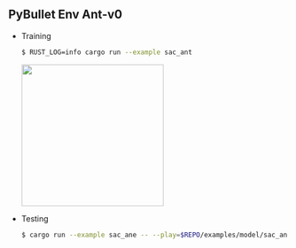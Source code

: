 ## PyBullet Env Ant-v0

* Training

  ```bash
  $ RUST_LOG=info cargo run --example sac_ant
  ```

  <img src="https://drive.google.com/uc?id=1d9UJCtz31iX2XYo_FaqVx8ZSkRLa8eMI" width="256">

* Testing

  ```bash
  $ cargo run --example sac_ane -- --play=$REPO/examples/model/sac_ant
  ```

